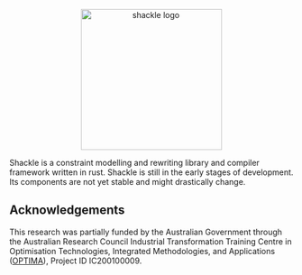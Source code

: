 <p align="center">
  <img
    src="https://raw.githubusercontent.com/shackle-rs/shackle/develop/assets/logo.svg"
    alt="shackle logo"
    height="250px">
</p>

Shackle is a constraint modelling and rewriting library and compiler framework written in rust.
Shackle is still in the early stages of development.
Its components are not yet stable and might drastically change.

## Acknowledgements

This research was partially funded by the Australian Government through the Australian Research Council Industrial Transformation Training Centre in Optimisation Technologies, Integrated Methodologies, and Applications ([OPTIMA](https://optima.org.au)), Project ID IC200100009.
